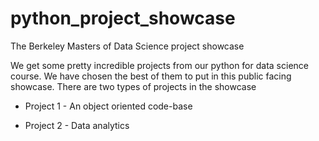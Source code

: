 # python_project_showcase

The Berkeley Masters of Data Science project showcase

We get some pretty incredible projects from our python for data science course. We have chosen the best of them to put in this public facing showcase. There are two types of projects in the showcase

 - Project 1 - An object oriented code-base

 - Project 2 - Data analytics


